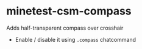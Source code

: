 # minetest-csm-compass
Adds half-transparent compass over crosshair
* Enable / disable it using `.compass` chatcommand
